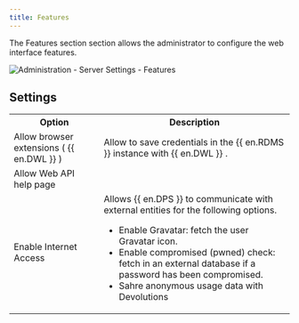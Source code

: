 ```yaml
---
title: Features
---
```

The Features section section allows the administrator to configure the web interface features.  

![Administration - Server Settings - Features](https://webdevolutions.azureedge.net/docs/en/server/ServerOp8042.png)

## Settings 
<table>
	<tr>
		<th>
Option 
		</th>
		<th>
Description 
		</th>
	</tr>
	<tr>
		<td>
Allow browser extensions ( {{ en.DWL }} ) 
		</td>
		<td>
Allow to save credentials in the {{ en.RDMS }} instance with {{ en.DWL }} . 
		</td>
	</tr>
	<tr>
		<td>
Allow Web API help page 
		</td>
		<td>
		</td>
	</tr>
	<tr>
		<td>
Enable Internet Access 
		</td>
		<td>
Allows {{ en.DPS }} to communicate with external entities for the following options.  

* Enable Gravatar: fetch the user Gravatar icon. 
* Enable compromised (pwned) check: fetch in an external database if a password has been compromised. 
* Sahre anonymous usage data with Devolutions 
		</td>
	</tr>
</table>


